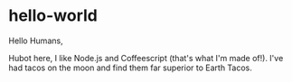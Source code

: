 # hello-world

Hello Humans,

Hubot here, I like Node.js and Coffeescript (that's what I'm made of!).
I've had tacos on the moon and find them far superior to Earth Tacos.

